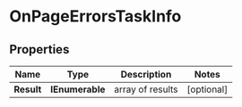 # OnPageErrorsTaskInfo


## Properties

| Name | Type | Description | Notes |
|------------ | ------------- | ------------- | -------------|
**Result** | **IEnumerable<OnPageErrorsResultInfo>** | array of results |[optional]|